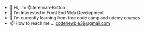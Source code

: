 - 👋 Hi, I’m @Jeremiah-Britton
- 👀 I’m interested in Front End Web Development
- 🌱 I’m currently learning from free code camp and udemy courses
- 📫 How to reach me ... codenewbie39@gmail.com

<!---
Jeremiah-Britton/Jeremiah-Britton is a ✨ special ✨ repository because its `README.md` (this file) appears on your GitHub profile.
You can click the Preview link to take a look at your changes.
--->
